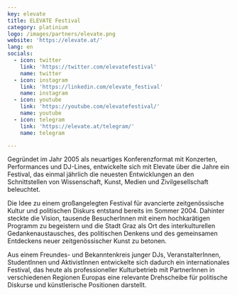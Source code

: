 ```yaml
---
key: elevate
title: ELEVATE Festival
category: platinium
logo: /images/partners/elevate.png
website: 'https://elevate.at/'
lang: en
socials:
  - icon: twitter
    link: 'https://twitter.com/elevatefestival'
    name: twitter
  - icon: instagram
    link: 'https://linkedin.com/elevate_festival'
    name: instagram
  - icon: youtube
    link: 'https://youtube.com/elevatefestival/'
    name: youtube
  - icon: telegram
    link: 'https://elevate.at/telegram/'
    name: telegram

---
```

Gegründet im Jahr 2005 als neuartiges Konferenzformat mit Konzerten, Performances und DJ-Lines, entwickelte sich mit Elevate über die Jahre ein Festival, das einmal jährlich die neuesten Entwicklungen an den Schnittstellen von Wissenschaft, Kunst, Medien und Zivilgesellschaft beleuchtet.

Die Idee zu einem großangelegten Festival für avancierte zeitgenössische Kultur und politischen Diskurs entstand bereits im Sommer 2004. Dahinter steckte die Vision, tausende BesucherInnen mit einem hochkarätigen Programm zu begeistern und die Stadt Graz als Ort des interkulturellen Gedankenaustausches, des politischen Denkens und des gemeinsamen Entdeckens neuer zeitgenössischer Kunst zu betonen.

Aus einem Freundes- und Bekanntenkreis junger DJs, VeranstalterInnen, StudentInnen und AktivistInnen entwickelte sich dadurch ein internationales Festival, das heute als professioneller Kulturbetrieb mit PartnerInnen in verschiedenen Regionen Europas eine relevante Drehscheibe für politische Diskurse und künstlerische Positionen darstellt.

